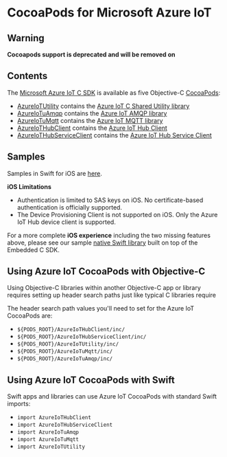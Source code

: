 # CocoaPods for Microsoft Azure IoT

## Warning

**Cocoapods support is deprecated and will be removed on <DATE>**

## Contents

The [Microsoft Azure IoT C SDK](https://github.com/azure/azure-iot-sdk-c) is available as five Objective-C [CocoaPods](https://cocoapods.org/):

* [AzureIoTUtility](https://cocoapods.org/?q=AzureIoTUtility) contains the [Azure IoT C Shared Utility library](https://github.com/Azure/azure-c-shared-utility)
* [AzureIoTuAmqp](https://cocoapods.org/?q=AzureIoTuAmqp) contains the [Azure IoT AMQP library](https://github.com/Azure/azure-uamqp-c)
* [AzureIoTuMqtt](https://cocoapods.org/?q=AzureIoTuMqtt) contains the [Azure IoT MQTT library](https://github.com/Azure/azure-umqtt-c)
* [AzureIoTHubClient](https://cocoapods.org/?q=AzureIoTHubClient) contains the [Azure IoT Hub Client](https://github.com/azure/azure-iot-sdk-c)
* [AzureIoTHubServiceClient](https://cocoapods.org/?q=AzureIoTHubServiceClient) contains the [Azure IoT Hub Service Client](https://github.com/azure/azure-iot-sdk-c)

## Samples

Samples in Swift for iOS are [here](https://github.com/Azure-Samples/azure-iot-samples-ios.git).

   **iOS Limitations**

  - Authentication is limited to SAS keys on iOS. No certificate-based authentication is officially supported.
  - The Device Provisioning Client is not supported on iOS. Only the Azure IoT Hub device client is supported.

  For a more complete **iOS experience** including the two missing features above, please see our sample [native Swift library](https://github.com/Azure-Samples/azure-sdk-for-c-swift) built on top of the Embedded C SDK.

## Using Azure IoT CocoaPods with Objective-C

Using Objective-C libraries within another Objective-C app or library requires setting up header search paths just like typical C libraries require

The header search path values you'll need to set for the Azure IoT CocoaPods are:

* `${PODS_ROOT}/AzureIoTHubClient/inc/`
* `${PODS_ROOT}/AzureIoTHubServiceClient/inc/`
* `${PODS_ROOT}/AzureIoTUtility/inc/`
* `${PODS_ROOT}/AzureIoTuMqtt/inc/`
* `${PODS_ROOT}/AzureIoTuAmqp/inc/`

## Using Azure IoT CocoaPods with Swift

Swift apps and libraries can use Azure IoT CocoaPods with standard Swift imports:

* `import AzureIoTHubClient`
* `import AzureIoTHubServiceClient`
* `import AzureIoTuAmqp`
* `import AzureIoTuMqtt`
* `import AzureIoTUtility`
